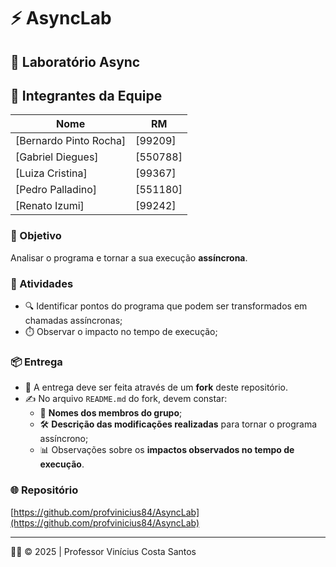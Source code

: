 # ⚡ AsyncLab

## 🧪 Laboratório Async

## 👥 Integrantes da Equipe

| Nome | RM |
|------|-----|
| [Bernardo Pinto Rocha] | [99209] |
| [Gabriel Diegues] | [550788] |
| [Luiza Cristina] | [99367] |
| [Pedro Palladino] | [551180] |
| [Renato Izumi] | [99242] |

### 🎯 Objetivo
Analisar o programa e tornar a sua execução **assíncrona**.

### 📝 Atividades
- 🔍 Identificar pontos do programa que podem ser transformados em chamadas assíncronas;  
- ⏱️ Observar o impacto no tempo de execução;  

### 📦 Entrega
- 📌 A entrega deve ser feita através de um **fork** deste repositório.  
- ✍️ No arquivo `README.md` do fork, devem constar:  
  - 👥 **Nomes dos membros do grupo**;  
  - 🛠️ **Descrição das modificações realizadas** para tornar o programa assíncrono;  
  - 📊 Observações sobre os **impactos observados no tempo de execução**.  

### 🌐 Repositório
[https://github.com/profvinicius84/AsyncLab](https://github.com/profvinicius84/AsyncLab)

---

👨‍🏫 © 2025 | Professor Vinícius Costa Santos
